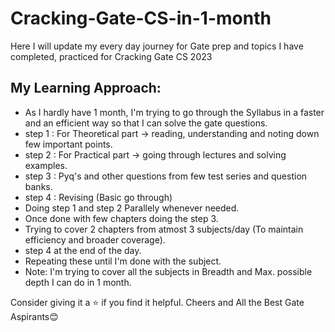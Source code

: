 # Cracking-Gate-CS-in-1-month
Here I will update my every day journey for Gate prep and topics I have completed, practiced for Cracking Gate CS 2023

## My Learning Approach:
- As I hardly have 1 month, I'm trying to go through the Syllabus in a faster and an efficient way so that I can solve the gate questions.
- step 1 : For Theoretical part -> reading, understanding and noting down few important points.
- step 2 : For Practical part -> going through lectures and solving examples.
- step 3 : Pyq's and other questions from few test series and question banks.
- step 4 : Revising (Basic go through)
- Doing step 1 and step 2 Parallely whenever needed.
- Once done with few chapters doing the step 3.
- Trying to cover 2 chapters from atmost 3 subjects/day (To maintain efficiency and broader coverage).
- step 4 at the end of the day.
- Repeating these until I'm done with the subject.
- Note: I'm trying to cover all the subjects in Breadth and Max. possible depth I can do in 1 month.


Consider giving it a ⭐ if you find it helpful.
Cheers and All the Best Gate Aspirants😊
